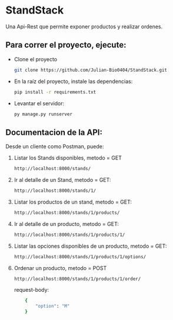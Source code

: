 # StandStack
Una Api-Rest que permite exponer productos y realizar ordenes.

## Para correr el proyecto, ejecute:
+ Clone el proyecto
    ```bash
    git clone https://github.com/Julian-Bio0404/StandStack.git
    ```
+ En la raíz del proyecto, instale las dependencias:
    ```bash
    pip install -r requirements.txt
    ```
    
+ Levantar el servidor:
    ```bash
    py manage.py runserver
    ```

## Documentacion de la API:
Desde un cliente como Postman, puede:
1. Listar los Stands disponibles, metodo = GET
    ```bash
    http://localhost:8000/stands/
    ```

2. Ir al detalle de un Stand, metodo = GET:
    ```bash
    http://localhost:8000/stands/1/
    ```

3. Listar los productos de un stand, metodo = GET:
    ```bash
    http://localhost:8000/stands/1/products/
    ```

4. Ir al detalle de un producto, metodo = GET:
    ```bash
    http://localhost:8000/stands/1/products/1/
    ```

5. Listar las opciones disponibles de un producto, metodo = GET:
    ```bash
    http://localhost:8000/stands/1/products/1/options/
    ```
    
6. Ordenar un producto, metodo = POST
    ```bash
    http://localhost:8000/stands/1/products/1/order/
    ```

    request-body:
    ```bash
        {
            "option": "M"
        }
    ```